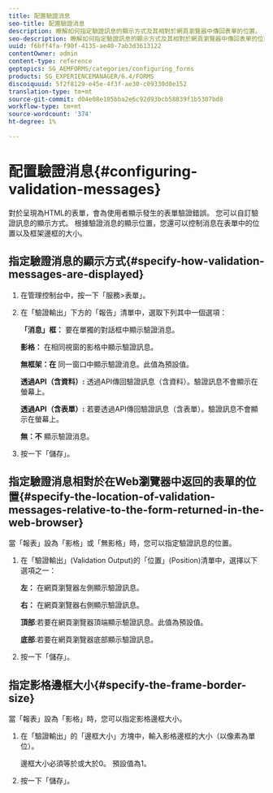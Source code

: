 ```yaml
---
title: 配置驗證消息
seo-title: 配置驗證消息
description: 瞭解如何指定驗證訊息的顯示方式及其相對於網頁瀏覽器中傳回表單的位置。
seo-description: 瞭解如何指定驗證訊息的顯示方式及其相對於網頁瀏覽器中傳回表單的位置。
uuid: f6bff4fa-f90f-4135-ae40-7ab3d3613122
contentOwner: admin
content-type: reference
geptopics: SG_AEMFORMS/categories/configuring_forms
products: SG_EXPERIENCEMANAGER/6.4/FORMS
discoiquuid: 5f2f8129-e45e-4f3f-ae30-c09330d0e152
translation-type: tm+mt
source-git-commit: d04e08e105bba2e6c92d93bcb58839f1b5307bd8
workflow-type: tm+mt
source-wordcount: '374'
ht-degree: 1%

---
```



# 配置驗證消息{#configuring-validation-messages}

對於呈現為HTML的表單，會為使用者顯示發生的表單驗證錯誤。 您可以自訂驗證訊息的顯示方式。 根據驗證消息的顯示位置，您還可以控制消息在表單中的位置以及框架邊框的大小。

## 指定驗證消息的顯示方式{#specify-how-validation-messages-are-displayed}

1. 在管理控制台中，按一下「服務>表單」。
1. 在「驗證輸出」下方的「報告」清單中，選取下列其中一個選項：

   **「消息」框：** 要在單獨的對話框中顯示驗證消息。

   **影格：** 在相同視窗的影格中顯示驗證訊息。

   **無框架：在** 同一窗口中顯示驗證消息。此值為預設值。

   **透過API（含資料）:** 透過API傳回驗證訊息（含資料）。驗證訊息不會顯示在螢幕上。

   **透過API（含表單）:** 若要透過API傳回驗證訊息（含表單）。驗證訊息不會顯示在螢幕上。

   **無：不** 顯示驗證消息。

1. 按一下「儲存」。

## 指定驗證消息相對於在Web瀏覽器中返回的表單的位置{#specify-the-location-of-validation-messages-relative-to-the-form-returned-in-the-web-browser}

當「報表」設為「影格」或「無影格」時，您可以指定驗證訊息的位置。

1. 在「驗證輸出」(Validation Output)的「位置」(Position)清單中，選擇以下選項之一：

   **左：** 在網頁瀏覽器左側顯示驗證訊息。

   **右：** 在網頁瀏覽器右側顯示驗證訊息。

   **頂部**:若要在網頁瀏覽器頂端顯示驗證訊息。此值為預設值。

   **底部**:若要在網頁瀏覽器底部顯示驗證訊息。

1. 按一下「儲存」。

## 指定影格邊框大小{#specify-the-frame-border-size}

當「報表」設為「影格」時，您可以指定影格邊框大小。

1. 在「驗證輸出」的「邊框大小」方塊中，輸入影格邊框的大小（以像素為單位）。

   邊框大小必須等於或大於0。 預設值為1。

1. 按一下「儲存」。

